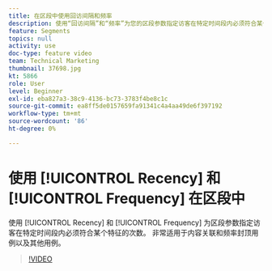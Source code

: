 ```yaml
---
title: 在区段中使用回访间隔和频率
description: 使用“回访间隔”和“频率”为您的区段参数指定访客在特定时间段内必须符合某个特征的次数。 非常适用于内容关联和频率封顶用例以及其他用例。
feature: Segments
topics: null
activity: use
doc-type: feature video
team: Technical Marketing
thumbnail: 37698.jpg
kt: 5866
role: User
level: Beginner
exl-id: eba827a3-38c9-4136-bc73-3783f4be8c1c
source-git-commit: ea8ff5de0157659fa91341c4a4aa49de6f397192
workflow-type: tm+mt
source-wordcount: '86'
ht-degree: 0%

---
```


# 使用 [!UICONTROL Recency] 和 [!UICONTROL Frequency] 在区段中

使用 [!UICONTROL Recency] 和 [!UICONTROL Frequency] 为区段参数指定访客在特定时间段内必须符合某个特征的次数。 非常适用于内容关联和频率封顶用例以及其他用例。

>[!VIDEO](https://video.tv.adobe.com/v/37698/?quality=12&learn=on)

